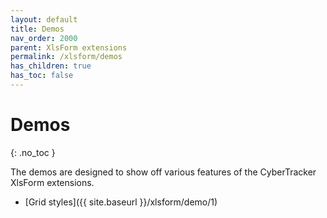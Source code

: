 ```yaml
---
layout: default
title: Demos
nav_order: 2000
parent: XlsForm extensions
permalink: /xlsform/demos
has_children: true
has_toc: false
---
```

Demos
========================
{: .no_toc }

The demos are designed to show off various features of the CyberTracker XlsForm extensions.

- [Grid styles]({{ site.baseurl }}/xlsform/demo/1)
